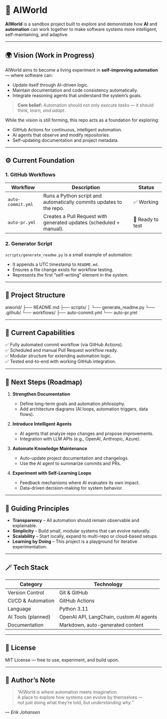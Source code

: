 # 🤖 AIWorld

**AIWorld** is a sandbox project built to explore and demonstrate how **AI** and **automation** can work together to make software systems more intelligent, self-maintaining, and adaptive.

---

## 🌍 Vision (Work in Progress)

AIWorld aims to become a living experiment in **self-improving automation** — where software can:
- Update itself through AI-driven logic.
- Maintain documentation and code consistency automatically.
- Integrate reasoning agents that understand the system’s goals.

> **Core belief:** Automation should not only *execute tasks* — it should *think, learn, and adapt*.

While the vision is still forming, this repo acts as a foundation for exploring:
- GitHub Actions for continuous, intelligent automation.
- AI agents that observe and modify repositories.
- Self-updating documentation and project metadata.

---

## ⚙️ Current Foundation

### **1. GitHub Workflows**

| Workflow | Description | Status |
|-----------|--------------|--------|
| `auto-commit.yml` | Runs a Python script and automatically commits updates to the repo. | ✅ Working |
| `auto-pr.yml` | Creates a Pull Request with generated updates (scheduled + manual). | 🧩 Ready to test |

### **2. Generator Script**

`scripts/generate_readme.py` is a small example of automation:
- It appends a UTC timestamp to `README.md`.
- Ensures a file change exists for workflow testing.
- Represents the first “self-writing” element in the system.

---

## 🧩 Project Structure

aiworld/
├── README.md
├── scripts/
│ └── generate_readme.py
└── .github/
└── workflows/
├── auto-commit.yml
└── auto-pr.yml


---

## 🚀 Current Capabilities

✅ Fully automated commit workflow (via GitHub Actions).  
✅ Scheduled and manual Pull Request workflow ready.  
✅ Modular structure for extending automation logic.  
✅ Tested end-to-end with working GitHub integration.

---

## 🔭 Next Steps (Roadmap)

1. **Strengthen Documentation**
   - Define long-term goals and automation philosophy.
   - Add architecture diagrams (AI loops, automation triggers, data flows).

2. **Introduce Intelligent Agents**
   - AI agents that analyze repo changes and propose improvements.
   - Integration with LLM APIs (e.g., OpenAI, Anthropic, Azure).

3. **Automate Knowledge Maintenance**
   - Auto-update project documentation and changelogs.
   - Use the AI agent to summarize commits and PRs.

4. **Experiment with Self-Learning Loops**
   - Feedback mechanisms where AI evaluates its own impact.
   - Data-driven decision-making for system behavior.

---

## 🧠 Guiding Principles

- **Transparency** – All automation should remain observable and explainable.
- **Simplicity** – Build small, modular systems that can evolve naturally.
- **Scalability** – Start locally, expand to multi-repo or cloud-based setups.
- **Learning by Doing** – This project is a playground for iterative experimentation.

---

## 🪄 Tech Stack

| Category | Technology |
|-----------|-------------|
| Version Control | Git & GitHub |
| CI/CD & Automation | GitHub Actions |
| Language | Python 3.11 |
| AI Tools (planned) | OpenAI API, LangChain, custom AI agents |
| Documentation | Markdown, auto-generated content |

---

## 📜 License
MIT License — free to use, experiment, and build upon.

---

## 💬 Author’s Note

> “AIWorld is where automation meets imagination.  
> A place to explore how systems can evolve by themselves —  
> not just doing what they’re told, but *understanding why*.”

— *Erik Johansen*
